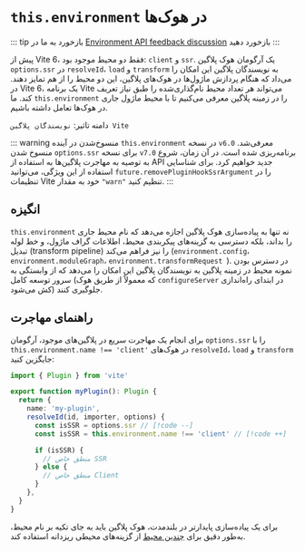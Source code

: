 # `this.environment` در هوک‌ها

::: tip بازخورد
به ما در [Environment API feedback discussion](https://github.com/vitejs/vite/discussions/16358) بازخورد دهید
:::

پیش از Vite 6، فقط دو محیط موجود بود: `client` و `ssr`. یک آرگومان هوک پلاگین `options.ssr` در `resolveId`، `load` و `transform` به نویسندگان پلاگین این امکان را می‌داد که هنگام پردازش ماژول‌ها در هوک‌های پلاگین، این دو محیط را از هم تمایز دهند. در Vite 6، یک برنامه Vite می‌تواند هر تعداد محیط نام‌گذاری‌شده را طبق نیاز تعریف کند. ما `this.environment` را در زمینه پلاگین معرفی می‌کنیم تا با محیط ماژول جاری در هوک‌ها تعامل داشته باشیم.

دامنه تاثیر: `نویسندگان پلاگین Vite`

::: warning منسوخ‌شدن در آینده
`this.environment` در نسخه `v6.0` معرفی‌شد. منسوخ شدن `options.ssr` برای نسخه `v7.0` برنامه‌ریزی شده است. در آن زمان، شروع به توصیه به مهاجرت پلاگین‌ها به استفاده از API جدید خواهیم کرد. برای شناسایی استفاده از این ویژگی، می‌توانید `future.removePluginHookSsrArgument` را در تنظیمات Vite خود به مقدار `"warn"` تنظیم کنید.
:::

## انگیزه

`this.environment` نه تنها به پیاده‌سازی هوک پلاگین اجازه می‌دهد که نام محیط جاری را بداند، بلکه دسترسی به گزینه‌های پیکربندی محیط، اطلاعات گراف ماژول، و خط لوله تبدیل (transform pipeline) را نیز فراهم می‌کند (`environment.config`، `environment.moduleGraph`، `environment.transformRequest `). در دسترس بودن نمونه محیط در زمینه پلاگین به نویسندگان پلاگین این امکان را می‌دهد که از وابستگی به سرور توسعه کامل (که معمولاً از طریق هوک `configureServer` در ابتدای راه‌اندازی کش می‌شود) جلوگیری کنند.

## راهنمای مهاجرت

برای انجام یک مهاجرت سریع در پلاگین‌های موجود، آرگومان `options.ssr` را با `this.environment.name !== 'client'` در هوک‌های `resolveId`، `load` و `transform` جایگزین کنید:

```ts
import { Plugin } from 'vite'

export function myPlugin(): Plugin {
  return {
    name: 'my-plugin',
    resolveId(id, importer, options) {
      const isSSR = options.ssr // [!code --]
      const isSSR = this.environment.name !== 'client' // [!code ++]

      if (isSSR) {
        // منطق خاص SSR
      } else {
        // منطق خاص Client
      }
    },
  }
}
```

برای یک پیاده‌سازی پایدارتر در بلندمدت، هوک پلاگین باید به جای تکیه بر نام محیط، به‌طور دقیق برای [چندین محیط](/guide/api-environment.html#accessing-the-current-environment-in-hooks)  از گزینه‌های محیطی ریزدانه استفاده کند.